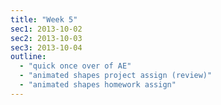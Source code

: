 ```yaml
---
title: "Week 5"
sec1: 2013-10-02
sec2: 2013-10-03
sec3: 2013-10-04
outline:
  - "quick once over of AE"
  - "animated shapes project assign (review)"
  - "animated shapes homework assign"
---
```


